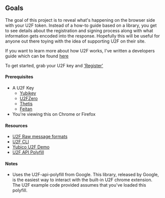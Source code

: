 ## Goals

The goal of this project is to reveal what's happening on the browser side with your U2F token. Instead of a how-to guide based on a library, you get to see details about the registration and signing process along with what information gets encoded into the response. Hopefully this will be useful for anyone out there toying with the idea of supporting U2F on their site.

If you want to learn more about how U2F works, I've written a developers guide which can be found [here](https://medium.com/@mdp/quick-and-dirty-developer-guide-to-u2f-c5767054b45b)

To get started, grab your U2F key and ['Register'](#reg)


#### Prerequisites

- A U2F Key
  - [Yubikey](https://www.amazon.com/gp/product/B00NLKA0D8)
  - [U2FZero](https://www.amazon.com/gp/product/B01L9DUPK6)
  - [Thetis](https://www.amazon.com/gp/product/B06XHTKFH3)
  - [Feitan](https://www.amazon.com/gp/product/B01M1R5LRD)
- You're viewing this on Chrome or Firefox

#### Resources

- [U2F Raw message formats](https://fidoalliance.org/specs/fido-u2f-v1.0-nfc-bt-amendment-20150514/fido-u2f-raw-message-formats.html)
- [U2F CLI](https://github.com/mdp/u2fcli)
- [Yubico U2F Demo](https://demo.yubico.com/u2f)
- [U2F API Polyfill](https://github.com/mastahyeti/u2f-api)

#### Notes

- Uses the U2F-api-polyfill from Google. This library, released by Google, is the easiest way to interact with the built-in U2F chrome extension. The U2F example code provided assumes that you've loaded this polyfill.

